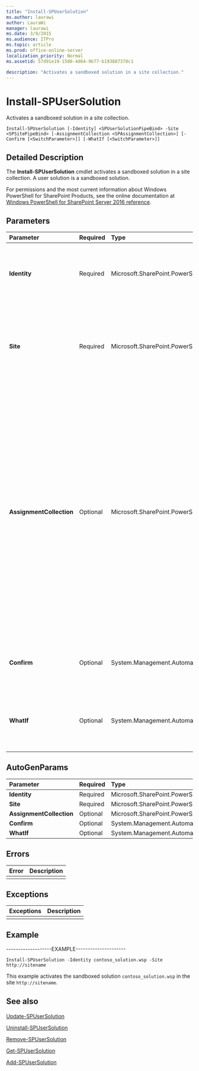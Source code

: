 ```yaml
---
title: "Install-SPUserSolution"
ms.author: laurawi
author: LauraWi
manager: laurawi
ms.date: 3/9/2015
ms.audience: ITPro
ms.topic: article
ms.prod: office-online-server
localization_priority: Normal
ms.assetid: 57d91e19-1500-4d64-9b77-b193887370c1

description: "Activates a sandboxed solution in a site collection."
---
```


# Install-SPUserSolution

Activates a sandboxed solution in a site collection.
  
```
Install-SPUserSolution [-Identity] <SPUserSolutionPipeBind> -Site <SPSitePipeBind> [-AssignmentCollection <SPAssignmentCollection>] [-Confirm [<SwitchParameter>]] [-WhatIf [<SwitchParameter>]]
```

## Detailed Description

The **Install-SPUserSolution** cmdlet activates a sandboxed solution in a site collection. A user solution is a sandboxed solution. 
  
For permissions and the most current information about Windows PowerShell for SharePoint Products, see the online documentation at [Windows PowerShell for SharePoint Server 2016 reference](https://go.microsoft.com/fwlink/p/?LinkId=671715).
  
## Parameters

|**Parameter**|**Required**|**Type**|**Description**|
|:-----|:-----|:-----|:-----|
|**Identity** <br/> |Required  <br/> |Microsoft.SharePoint.PowerShell.SPUserSolutionPipeBind  <br/> |Specifies the sandboxed solution to activate.  <br/> The type must be a valid name of a sandboxed solution (for example, UserSolution1); or an instance of a valid **SPUserSolution** object.  <br/> |
|**Site** <br/> |Required  <br/> |Microsoft.SharePoint.PowerShell.SPSitePipeBind  <br/> |Activates the sandboxed solution for the specified site collection.  <br/> The type must be a valid GUID, in the form 12345678-90ab-cdef-1234-567890bcdefgh; a valid URL, in the form http://server_name; or an instance of a valid **SPSite** object.  <br/> |
|**AssignmentCollection** <br/> |Optional  <br/> |Microsoft.SharePoint.PowerShell.SPAssignmentCollection  <br/> |Manages objects for the purpose of proper disposal. Use of objects, such as **SPWeb** or **SPSite**, can use large amounts of memory and use of these objects in Windows PowerShell scripts requires proper memory management. Using the **SPAssignment** object, you can assign objects to a variable and dispose of the objects after they are needed to free up memory. When **SPWeb**, **SPSite**, or **SPSiteAdministration** objects are used, the objects are automatically disposed of if an assignment collection or the **Global** parameter is not used.  <br/> > [!NOTE]> When the **Global** parameter is used, all objects are contained in the global store. If objects are not immediately used, or disposed of by using the **Stop-SPAssignment** command, an out-of-memory scenario can occur.           |
|**Confirm** <br/> |Optional  <br/> |System.Management.Automation.SwitchParameter  <br/> |Prompts you for confirmation before executing the command. For more information, type the following command: **get-help about_commonparameters** <br/> |
|**WhatIf** <br/> |Optional  <br/> |System.Management.Automation.SwitchParameter  <br/> |Displays a message that describes the effect of the command instead of executing the command. For more information, type the following command: **get-help about_commonparameters** <br/> |
   
## AutoGenParams

|**Parameter**|**Required**|**Type**|**Description**|
|:-----|:-----|:-----|:-----|
|**Identity** <br/> |Required  <br/> |Microsoft.SharePoint.PowerShell.SPUserSolutionPipeBind  <br/> ||
|**Site** <br/> |Required  <br/> |Microsoft.SharePoint.PowerShell.SPSitePipeBind  <br/> ||
|**AssignmentCollection** <br/> |Optional  <br/> |Microsoft.SharePoint.PowerShell.SPAssignmentCollection  <br/> ||
|**Confirm** <br/> |Optional  <br/> |System.Management.Automation.SwitchParameter  <br/> ||
|**WhatIf** <br/> |Optional  <br/> |System.Management.Automation.SwitchParameter  <br/> ||
   
## Errors

|**Error**|**Description**|
|:-----|:-----|
|||
   
## Exceptions

|**Exceptions**|**Description**|
|:-----|:-----|
|||
   
## Example

-------------------EXAMPLE---------------------
  
```
Install-SPUserSolution -Identity contoso_solution.wsp -Site http://sitename
```

This example activates the sandboxed solution  `contoso_solution.wsp` in the site  `http://sitename`.
  
## See also

#### 

[Update-SPUserSolution](update-spusersolution.md)
  
[Uninstall-SPUserSolution](uninstall-spusersolution.md)
  
[Remove-SPUserSolution](remove-spusersolution.md)
  
[Get-SPUserSolution](get-spusersolution.md)
  
[Add-SPUserSolution](add-spusersolution.md)

